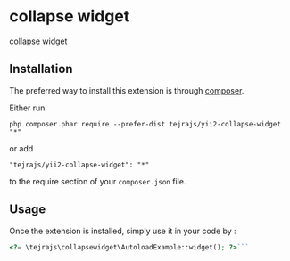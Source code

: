 collapse widget
===============
collapse widget

Installation
------------

The preferred way to install this extension is through [composer](http://getcomposer.org/download/).

Either run

```
php composer.phar require --prefer-dist tejrajs/yii2-collapse-widget "*"
```

or add

```
"tejrajs/yii2-collapse-widget": "*"
```

to the require section of your `composer.json` file.


Usage
-----

Once the extension is installed, simply use it in your code by  :

```php
<?= \tejrajs\collapsewidget\AutoloadExample::widget(); ?>```